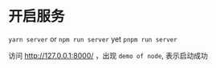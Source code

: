 # 开启服务

`yarn server`
or
`npm run server`
yet
`pnpm run server`

访问 http://127.0.0.1:8000/ ，出现 `demo of node`, 表示启动成功
